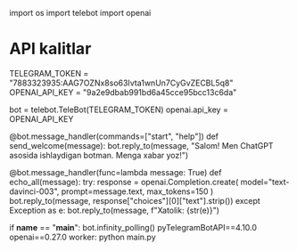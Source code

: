 import os
import telebot
import openai

# API kalitlar
TELEGRAM_TOKEN = "7883323935:AAG7OZNx8so63Ivta1wnUn7CyGvZECBL5q8"
OPENAI_API_KEY = "9a2e9dbab991bd6a45cce95bcc13c6da"

bot = telebot.TeleBot(TELEGRAM_TOKEN)
openai.api_key = OPENAI_API_KEY

@bot.message_handler(commands=["start", "help"])
def send_welcome(message):
    bot.reply_to(message, "Salom! Men ChatGPT asosida ishlaydigan botman. Menga xabar yoz!")

@bot.message_handler(func=lambda message: True)
def echo_all(message):
    try:
        response = openai.Completion.create(
            model="text-davinci-003",
            prompt=message.text,
            max_tokens=150
        )
        bot.reply_to(message, response["choices"][0]["text"].strip())
    except Exception as e:
        bot.reply_to(message, f"Xatolik: {str(e)}")

if __name__ == "__main__":
    bot.infinity_polling()
pyTelegramBotAPI==4.10.0
openai==0.27.0
worker: python main.py
